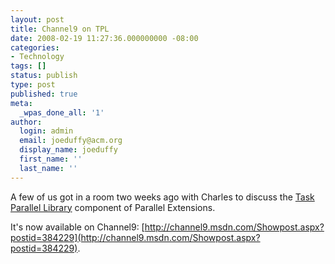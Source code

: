 ```yaml
---
layout: post
title: Channel9 on TPL
date: 2008-02-19 11:27:36.000000000 -08:00
categories:
- Technology
tags: []
status: publish
type: post
published: true
meta:
  _wpas_done_all: '1'
author:
  login: admin
  email: joeduffy@acm.org
  display_name: joeduffy
  first_name: ''
  last_name: ''
---
```

A few of us got in a room two weeks ago with Charles to discuss the [Task Parallel
Library](http://msdn.microsoft.com/msdnmag/issues/07/10/Futures/default.aspx) component
of Parallel Extensions.

It's now available on Channel9: [http://channel9.msdn.com/Showpost.aspx?postid=384229](http://channel9.msdn.com/Showpost.aspx?postid=384229).

